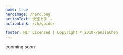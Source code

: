 ```yaml
---
home: true
heroImage: /hero.png
actionText: 快速上手 →
actionLink: /zh/guide/

footer: MIT Licensed | Copyright © 2018-PanJiaChen
---
```


cooming soon
